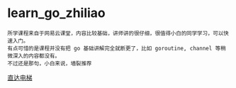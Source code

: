 # learn_go_zhiliao

```$xslt
所学课程来自于网易云课堂，内容比较基础，讲师讲的很仔细，很值得小白的同学学习，可以快速入门。
有点可惜的是课程并没有把 go 基础讲解完全就断更了，比如 goroutine, channel 等稍微深入的内容都没有。
不过还是那句，小白来说，墙裂推荐
```
[直达电梯](https://study.163.com/course/courseMain.htm?courseId=1006521005)
